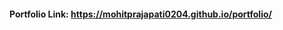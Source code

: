 #### Portfolio Link: <a href="https://mohitprajapati0204.github.io/portfolio/" target="_blank">https://mohitprajapati0204.github.io/portfolio/</a>
